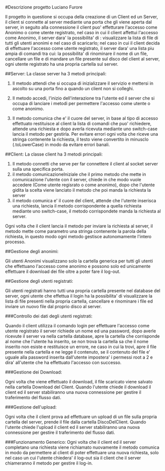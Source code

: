 #Descrizione progetto Luciano Furore

Il progetto in questione si occupa della creazione di un Client ed un Server, il client si connette al server mediante una porta che gli viene aperta dal server, in seguito alla connessione il client puo' effetturare l'accesso come Anonimo o come utente registrato, nel caso in cui il client affettui l'accesso come Anonimo, il server dara' la possibilita' di : visualizzare la lista di file di tutti gli utenti anonimi e nel caso di scaricarlo; nel caso in cui il client decida di effettuare l'accesso come utente registrato, il server dara' una lista piu ampia di comandi tra cui: la possibilita' di rinominare il nome di un file, cancellare un file e di mandare un file presente sul disco del client al server, ogni utente registrato ha una propria cartella sul server.

##Server:
La classe server ha 3 metodi principali:
1) Il metodo attendi che si occupa di inizializzare il servizio e mettersi in ascolto su una porta fino a quando un client non si colleghi.

2) Il metodo accedi, l'inizio dell'interazione tra l'utente ed il server che si occupa di lanciare i metodi per permettere l'accesso come utente o come anonimo.

3) Il metodo comunica che e' il cuore del server, in base al tipo di accesso effettuato restituisce al client la lista di comandi che puo' richiedere, attende una richiesta e dopo averla ricevuta mediante uno switch-case lancia il metodo per gestirla.
Per evitare errori ogni volta che riceve una stringa contenente la richiesta, il testo viene convertito in minusclo (.toLowerCase) in modo da evitare errori banali.

##Client:
La classe client ha 3 metodi principali:
1) Il metodo connetti che serve per far connettere il client al socket server sulla una specifica porta.
2) il metodo comunicazioneIniziale che il primo metodo che mette in comunicazione l'utente con il server, chiede in che modo vuole accedere (Come utente regisrato o come anonimo), dopo che l'utente gidita la scelta viene lanciato il metodo che poi manda la richiesta la server
3) il metodo comunica e' il cuore del client, attende che l'utente inserisca una richiesta, lancia il metodo corrispondente a quella richiesta mediante uno switch-case, il metodo corrispondete manda la richiesta al server.

Ogni volta che il client lancia il metodo per inviare la richiesta al server, il metodo mette come parametro una stringa contenente la parola della richiesta, in questo modo ogni metodo gestisce autonomamente l'intero processo.



##Gestione degli anonimi:

Gli utenti Anonimi visualizzano solo la cartella generica per tutti gli utenti che effettuano l'accesso come anonimo e possono solo ed unicamente effettuare il download dei file oltre a poter fare il log-out.

##Gestione degli utenti registrati:

Gli utenti registrati hanno tutti una propria cartella presente nel database del server, ogni utente che effettua il login ha la possibilita' di visualizzare la lista di file presenti nella propria cartella, cancellare e rinominare i file ed inviare un nuovo file dal proprio disco al server.

###Controllo dei dati degli utenti registrati:

Quando il client utilizza il comando login per effettuare l'accesso come utente registrato il server richiede un nome ed una password, dopo averle ricevute il server va nella cartella database, apre la cartella che corrisponde al nome che l'utente ha inserito, se non trova la cartella sa che il nome inserito non esiste e restituisce un errore, ne caso in cui la trovi, apre il file presente nella cartella e ne legge il contenuto, se il contenuto del file e' uguale alla password inserita dall'utente impostera' i permessi root a 2 e dira' all'utente che ha effettuato l'accesso con successo.

###Gestione dei Download:

Ogni volta che viene effettuato il download, il file scaricato viene salvato nella cartella Download del Client.
Quando l'utente chiede il download il client ed il server stabiliranno una nuova connessione per gestire il traferimento del flusso dati.

###Gestione dell'upload:

Ogni volta che il client prova ad effettuare un upload di un file sulla propria cartella del server, prende il file dalla cartella DiscoDelClient.
Quando l'utente chiede l'upload il client ed il server stabiliranno una nuova connessione per gestire il traferimento del flusso dati.

###Funzionamento Generico:
Ogni volta che il client ed il server completano una richiesta viene richiamato nuovamente il metodo comunica in modo da permettere al client di poter effettuare una nuova richiesta, solo nel caso un cui l'utente chiedera' il log-out sia il client che il server chiameranno il metodo per gestire il log-in.
